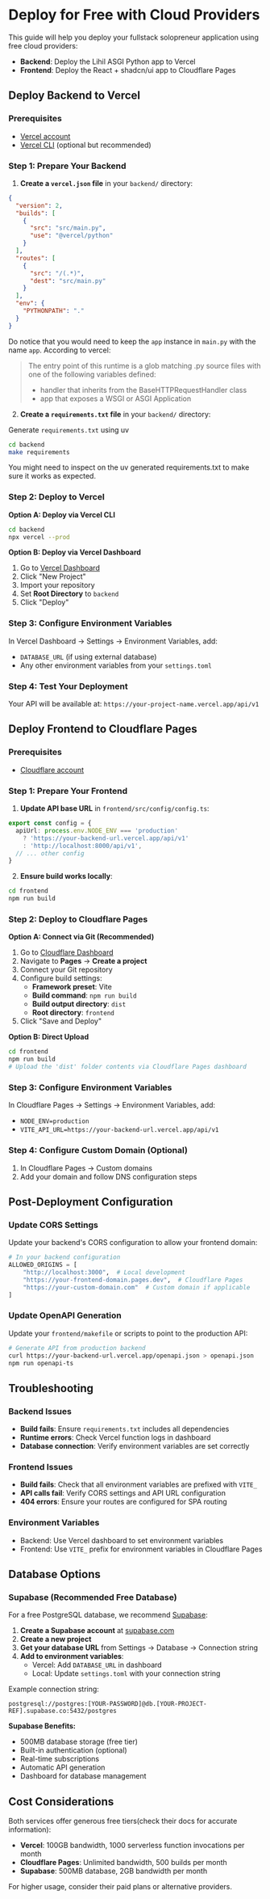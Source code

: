 

# Deploy for Free with Cloud Providers

This guide will help you deploy your fullstack solopreneur application using free cloud providers:

- **Backend**: Deploy the Lihil ASGI Python app to Vercel
- **Frontend**: Deploy the React + shadcn/ui app to Cloudflare Pages

## Deploy Backend to Vercel

### Prerequisites
- [Vercel account](https://vercel.com/signup)
- [Vercel CLI](https://vercel.com/cli) (optional but recommended)

### Step 1: Prepare Your Backend

1. **Create a `vercel.json` file** in your `backend/` directory:

```json
{
  "version": 2,
  "builds": [
    {
      "src": "src/main.py",
      "use": "@vercel/python"
    }
  ],
  "routes": [
    {
      "src": "/(.*)",
      "dest": "src/main.py"
    }
  ],
  "env": {
    "PYTHONPATH": "."
  }
}
```

Do notice that you would need to keep the `app` instance in `main.py` with the name `app`.
According to vercel:

> The entry point of this runtime is a glob matching .py source files with one of the following variables defined:
> - handler that inherits from the BaseHTTPRequestHandler class
>  - app that exposes a WSGI or ASGI Application

2. **Create a `requirements.txt` file** in your `backend/` directory:

Generate `requirements.txt` using uv

```bash
cd backend
make requirements
```

You might need to inspect on the uv generated requirements.txt to make sure it works as expected.

### Step 2: Deploy to Vercel

**Option A: Deploy via Vercel CLI**
```bash
cd backend
npx vercel --prod
```

**Option B: Deploy via Vercel Dashboard**
1. Go to [Vercel Dashboard](https://vercel.com/dashboard)
2. Click "New Project"  
3. Import your repository
4. Set **Root Directory** to `backend`
5. Click "Deploy"

### Step 3: Configure Environment Variables
In Vercel Dashboard → Settings → Environment Variables, add:
- `DATABASE_URL` (if using external database)
- Any other environment variables from your `settings.toml`

### Step 4: Test Your Deployment
Your API will be available at: `https://your-project-name.vercel.app/api/v1`

## Deploy Frontend to Cloudflare Pages

### Prerequisites  
- [Cloudflare account](https://dash.cloudflare.com/sign-up)

### Step 1: Prepare Your Frontend

1. **Update API base URL** in `frontend/src/config/config.ts`:
```typescript
export const config = {
  apiUrl: process.env.NODE_ENV === 'production' 
    ? 'https://your-backend-url.vercel.app/api/v1'
    : 'http://localhost:8000/api/v1',
  // ... other config
}
```

2. **Ensure build works locally**:
```bash
cd frontend
npm run build
```

### Step 2: Deploy to Cloudflare Pages

**Option A: Connect via Git (Recommended)**
1. Go to [Cloudflare Dashboard](https://dash.cloudflare.com)
2. Navigate to **Pages** → **Create a project**
3. Connect your Git repository
4. Configure build settings:
   - **Framework preset**: Vite
   - **Build command**: `npm run build`
   - **Build output directory**: `dist`
   - **Root directory**: `frontend`
5. Click "Save and Deploy"

**Option B: Direct Upload**
```bash
cd frontend
npm run build
# Upload the 'dist' folder contents via Cloudflare Pages dashboard
```

### Step 3: Configure Environment Variables
In Cloudflare Pages → Settings → Environment Variables, add:
- `NODE_ENV=production`
- `VITE_API_URL=https://your-backend-url.vercel.app/api/v1`

### Step 4: Configure Custom Domain (Optional)
1. In Cloudflare Pages → Custom domains
2. Add your domain and follow DNS configuration steps

## Post-Deployment Configuration

### Update CORS Settings
Update your backend's CORS configuration to allow your frontend domain:

```python
# In your backend configuration
ALLOWED_ORIGINS = [
    "http://localhost:3000",  # Local development
    "https://your-frontend-domain.pages.dev",  # Cloudflare Pages
    "https://your-custom-domain.com"  # Custom domain if applicable
]
```

### Update OpenAPI Generation
Update your `frontend/makefile` or scripts to point to the production API:

```bash
# Generate API from production backend
curl https://your-backend-url.vercel.app/openapi.json > openapi.json
npm run openapi-ts
```

## Troubleshooting

### Backend Issues
- **Build fails**: Ensure `requirements.txt` includes all dependencies
- **Runtime errors**: Check Vercel function logs in dashboard
- **Database connection**: Verify environment variables are set correctly

### Frontend Issues  
- **Build fails**: Check that all environment variables are prefixed with `VITE_`
- **API calls fail**: Verify CORS settings and API URL configuration
- **404 errors**: Ensure your routes are configured for SPA routing

### Environment Variables
- Backend: Use Vercel dashboard to set environment variables
- Frontend: Use `VITE_` prefix for environment variables in Cloudflare Pages

## Database Options

### Supabase (Recommended Free Database)

For a free PostgreSQL database, we recommend [Supabase](https://supabase.com/):

1. **Create a Supabase account** at [supabase.com](https://supabase.com)
2. **Create a new project**
3. **Get your database URL** from Settings → Database → Connection string
4. **Add to environment variables**:
   - Vercel: Add `DATABASE_URL` in dashboard
   - Local: Update `settings.toml` with your connection string

Example connection string:
```
postgresql://postgres:[YOUR-PASSWORD]@db.[YOUR-PROJECT-REF].supabase.co:5432/postgres
```

**Supabase Benefits:**
- 500MB database storage (free tier)
- Built-in authentication (optional)
- Real-time subscriptions
- Automatic API generation
- Dashboard for database management

## Cost Considerations

Both services offer generous free tiers(check their docs for accurate information):


- **Vercel**: 100GB bandwidth, 1000 serverless function invocations per month
- **Cloudflare Pages**: Unlimited bandwidth, 500 builds per month
- **Supabase**: 500MB database, 2GB bandwidth per month

For higher usage, consider their paid plans or alternative providers.

